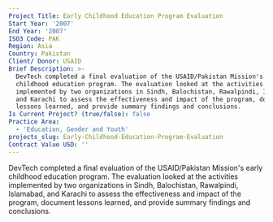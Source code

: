 ```yaml
---
Project Title: Early Childhood Education Program Evaluation
Start Year: '2007'
End Year: '2007'
ISO3 Code: PAK
Region: Asia
Country: Pakistan
Client/ Donor: USAID
Brief Description: >-
  DevTech completed a final evaluation of the USAID/Pakistan Mission's early
  childhood education program. The evaluation looked at the activities
  implemented by two organizations in Sindh, Balochistan, Rawalpindi, Islamabad,
  and Karachi to assess the effectiveness and impact of the program, document
  lessons learned, and provide summary findings and conclusions.
Is Current Project? (true/false): false
Practice Area:
  - 'Education, Gender and Youth'
projects_slug: Early-Childhood-Education-Program-Evaluation
Contract Value USD: ''
---
```

DevTech completed a final evaluation of the USAID/Pakistan Mission's early childhood education program. The evaluation looked at the activities implemented by two organizations in Sindh, Balochistan, Rawalpindi, Islamabad, and Karachi to assess the effectiveness and impact of the program, document lessons learned, and provide summary findings and conclusions.